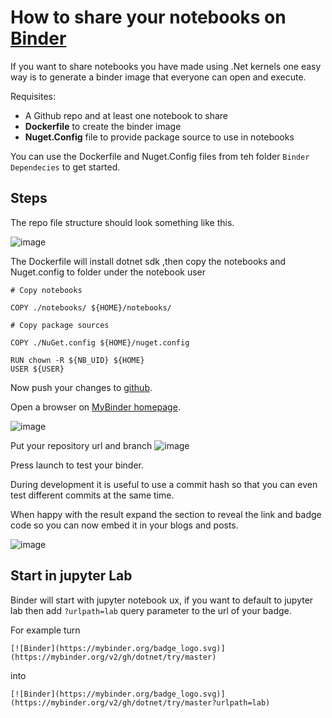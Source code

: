 # How to share your notebooks on [Binder](https://mybinder.org/)

If you want to share notebooks you have made using .Net kernels one easy way is to generate a binder image that everyone can open and execute.

Requisites: 

* A Github repo and at least one notebook to share
* **Dockerfile** to create the binder image
* **Nuget.Config** file to provide package source to use in notebooks

You can use the Dockerfile and Nuget.Config files from teh folder `Binder Dependecies` to get started.

## Steps


The repo file structure should look something like this.


![image](https://user-images.githubusercontent.com/375556/67017073-19137180-f0f1-11e9-9744-b5f8ec532e32.png)

The Dockerfile will install dotnet sdk
,then copy the notebooks and Nuget.config to folder under the notebook user

```docker
# Copy notebooks

COPY ./notebooks/ ${HOME}/notebooks/

# Copy package sources

COPY ./NuGet.config ${HOME}/nuget.config

RUN chown -R ${NB_UID} ${HOME}
USER ${USER}
```

Now push your changes to [github](https://github.com/).

Open a browser on [MyBinder homepage](https://mybinder.org/).

![image](https://user-images.githubusercontent.com/375556/67016428-16fce300-f0f0-11e9-98e7-d066ecb91049.png)

Put your repository url and branch
![image](https://user-images.githubusercontent.com/375556/67016633-66dbaa00-f0f0-11e9-8a6d-c7191de3142e.png)

Press launch to test your binder.

During development it is useful to use a commit hash so that you can even test different commits at the same time.

When happy with the result expand the section to reveal the link and badge code so you can now embed it in your blogs and posts.

![image](https://user-images.githubusercontent.com/375556/67016821-bd48e880-f0f0-11e9-8c79-4fc97a06741a.png)

## Start in jupyter Lab 
Binder will start with jupyter notebook ux, if you want to default to jupyter lab then add `?urlpath=lab` query parameter to the url of your badge.

For example turn

```[![Binder](https://mybinder.org/badge_logo.svg)](https://mybinder.org/v2/gh/dotnet/try/master)```

into 

```[![Binder](https://mybinder.org/badge_logo.svg)](https://mybinder.org/v2/gh/dotnet/try/master?urlpath=lab)```
